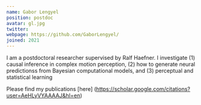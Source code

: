 ```yaml
---
name: Gabor Lengyel
position: postdoc
avatar: gl.jpg
twitter: 
webpage: https://github.com/GaborLengyel/
joined: 2021
---
```


I am a postdoctoral researcher supervised by Ralf Haefner. I investigate (1) causal inference in complex motion perception, (2) how to generate neural predictionss from Bayesian computational models, and (3) perceptual and statistical learning

Please find my publications [here] (https://scholar.google.com/citations?user=AeHLyVYAAAAJ&hl=en)
